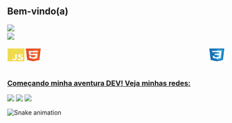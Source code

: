 ## Bem-vindo(a)

 <div>
   <a href="https://github.com/dneves13">
   <img height="180em" src="https://github-readme-stats.vercel.app/api?username=dneves13&show_icons=true&theme=tokyonight&include_all_commits=true&count_private=true"/>
   <br>
   <img height="117em" src="https://github-readme-stats.vercel.app/api/top-langs/?username=dneves13&layout=compact&langs_count=6&theme=tokyonight"/>

</div>
<div style="display: inline_block"><br>
  <img align="left" alt="Js" height="30" width="40" src="https://raw.githubusercontent.com/devicons/devicon/master/icons/javascript/javascript-plain.svg">
  <img align="center" alt="HTML" height="30" width="40" src="https://raw.githubusercontent.com/devicons/devicon/master/icons/html5/html5-original.svg">
  <img align="right" alt="CSS" height="30" width="40" src="https://raw.githubusercontent.com/devicons/devicon/master/icons/css3/css3-original.svg">
</div>
 
 <br>
 
  ### Começando minha aventura DEV! Veja minhas redes:
 
<div> 
    <a href="https://instagram.com/diegomnvs" target="_blank"><img src="https://img.shields.io/badge/-Instagram-%23E4405F?style=for-the-badge&logo=instagram&logoColor=white" target="_blank"></a>
   <a href = "mailto:dmoreiraneves@gmail.com"><img src="https://img.shields.io/badge/-Gmail-%23333?style=for-the-badge&logo=gmail&logoColor=white" target="_blank"></a>
  <a href="https://www.linkedin.com/in/diegomneves/" target="_blank"><img src="https://img.shields.io/badge/-LinkedIn-%230077B5?style=for-the-badge&logo=linkedin&logoColor=white" target="_blank"></a> 
 
  ![Snake animation](https://github.com/dneves13/dneves13/blob/output/github-contribution-grid-snake.svg)

</div>
